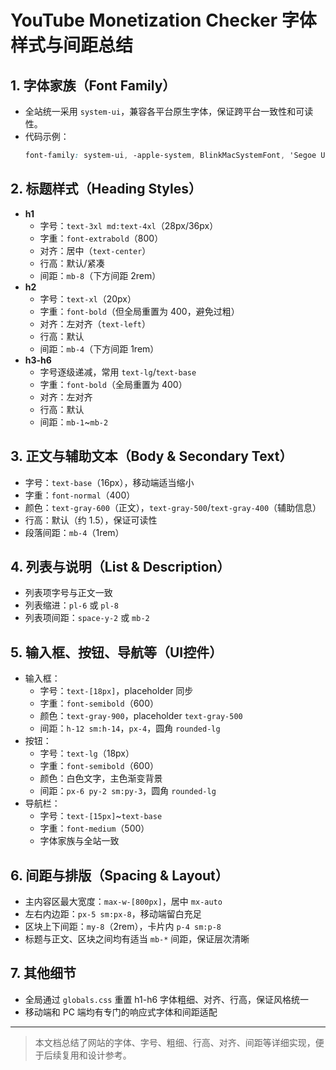 # YouTube Monetization Checker 字体样式与间距总结

## 1. 字体家族（Font Family）
- 全站统一采用 `system-ui`，兼容各平台原生字体，保证跨平台一致性和可读性。
- 代码示例：
  ```css
  font-family: system-ui, -apple-system, BlinkMacSystemFont, 'Segoe UI', Roboto, 'Helvetica Neue', Arial, 'Noto Sans', sans-serif;
  ```

## 2. 标题样式（Heading Styles）
- **h1**
  - 字号：`text-3xl md:text-4xl`（28px/36px）
  - 字重：`font-extrabold`（800）
  - 对齐：居中（`text-center`）
  - 行高：默认/紧凑
  - 间距：`mb-8`（下方间距 2rem）
- **h2**
  - 字号：`text-xl`（20px）
  - 字重：`font-bold`（但全局重置为 400，避免过粗）
  - 对齐：左对齐（`text-left`）
  - 行高：默认
  - 间距：`mb-4`（下方间距 1rem）
- **h3-h6**
  - 字号逐级递减，常用 `text-lg`/`text-base`
  - 字重：`font-bold`（全局重置为 400）
  - 对齐：左对齐
  - 行高：默认
  - 间距：`mb-1`~`mb-2`

## 3. 正文与辅助文本（Body & Secondary Text）
- 字号：`text-base`（16px），移动端适当缩小
- 字重：`font-normal`（400）
- 颜色：`text-gray-600`（正文），`text-gray-500`/`text-gray-400`（辅助信息）
- 行高：默认（约 1.5），保证可读性
- 段落间距：`mb-4`（1rem）

## 4. 列表与说明（List & Description）
- 列表项字号与正文一致
- 列表缩进：`pl-6` 或 `pl-8`
- 列表项间距：`space-y-2` 或 `mb-2`

## 5. 输入框、按钮、导航等（UI控件）
- 输入框：
  - 字号：`text-[18px]`，placeholder 同步
  - 字重：`font-semibold`（600）
  - 颜色：`text-gray-900`，placeholder `text-gray-500`
  - 间距：`h-12 sm:h-14`，`px-4`，圆角 `rounded-lg`
- 按钮：
  - 字号：`text-lg`（18px）
  - 字重：`font-semibold`（600）
  - 颜色：白色文字，主色渐变背景
  - 间距：`px-6 py-2 sm:py-3`，圆角 `rounded-lg`
- 导航栏：
  - 字号：`text-[15px]`~`text-base`
  - 字重：`font-medium`（500）
  - 字体家族与全站一致

## 6. 间距与排版（Spacing & Layout）
- 主内容区最大宽度：`max-w-[800px]`，居中 `mx-auto`
- 左右内边距：`px-5 sm:px-8`，移动端留白充足
- 区块上下间距：`my-8`（2rem），卡片内 `p-4 sm:p-8`
- 标题与正文、区块之间均有适当 `mb-*` 间距，保证层次清晰

## 7. 其他细节
- 全局通过 `globals.css` 重置 h1-h6 字体粗细、对齐、行高，保证风格统一
- 移动端和 PC 端均有专门的响应式字体和间距适配

---

> 本文档总结了网站的字体、字号、粗细、行高、对齐、间距等详细实现，便于后续复用和设计参考。 